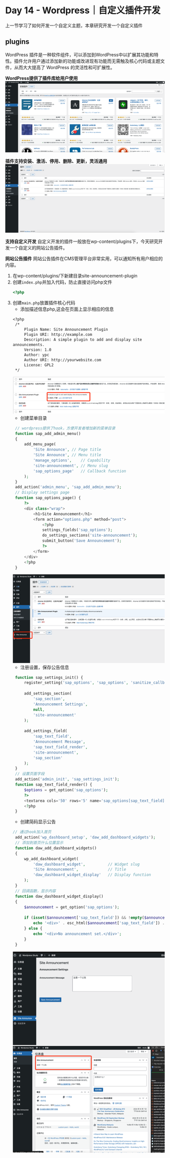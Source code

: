 # Day  14 - Wordpress｜自定义插件开发
上一节学习了如何开发一个自定义主题，本章研究开发一个自定义插件
## plugins

WordPress 插件是一种软件组件，可以添加到WordPress中以扩展其功能和特性。插件允许用户通过添加新的功能或改进现有功能而无需触及核心代码或主题文件，从而大大提高了 WordPress 的灵活性和可扩展性。

**WordPress提供了插件库给用户使用**
![alt text](image.png)

**插件支持安装、激活、停用、删除、更新，灵活通用**
![alt text](image-1.png)

**支持自定义开发**
自定义开发的插件一般放在wp-content/plugins下，今天研究开发一个自定义的网站公告插件。


**网站公告插件**
网站公告插件在CMS管理平台非常实用，可以通知所有用户相应的内容。

1. 在wp-content/plugins/下新建目录site-announcement-plugin
2. 创建```index.php```并加入代码，防止直接访问php文件
    ```php
    <?php
    ```
3. 创建```main.php```放置插件核心代码
   - 添加描述信息php,这会在页面上显示相应的信息
   ```
   <?php
    /*
        Plugin Name: Site Announcement Plugin
        Plugin URI: http://example.com
        Description: A simple plugin to add and display site announcements.
        Version: 1.0
        Author: ypc
        Author URI: http://yourwebsite.com
        License: GPL2
    */
   ```
   ![alt text](image-2.png)
   - 创建菜单目录
   ```php
    // wordpress提供了hook，方便开发者增加新的菜单目录
    function sap_add_admin_menu()
    {
        add_menu_page(
            'Site Announce', // Page title
            'Site Announce', // Menu title
            'manage_options',    // Capability
            'site-announcement', // Menu slug
            'sap_options_page'   // Callback function
        );
    }
    add_action('admin_menu', 'sap_add_admin_menu');
    // Display settings page
    function sap_options_page() {
        ?>
        <div class="wrap">
            <h1>Site Announcement</h1>
            <form action="options.php" method="post">
                <?php
                settings_fields('sap_options');
                do_settings_sections('site-announcement');
                submit_button('Save Announcement');
                ?>
            </form>
        </div>
        <?php
    }
   ```
   ![alt text](image-3.png)
   - 注册设置，保存公告信息
   ```php
    function sap_settings_init() {
        register_setting('sap_options', 'sap_options', 'sanitize_callback');

        add_settings_section(
            'sap_section',
            'Announcement Settings',
            null,
            'site-announcement'
        );

        add_settings_field(
            'sap_text_field',
            'Announcement Message',
            'sap_text_field_render',
            'site-announcement',
            'sap_section'
        );
    }
    // 设置页面字段
    add_action('admin_init', 'sap_settings_init');
    function sap_text_field_render() {
        $options = get_option('sap_options');
        ?>
        <textarea cols='50' rows='5' name='sap_options[sap_text_field]'><?php echo isset($options['sap_text_field']) ? esc_textarea($options['sap_text_field']) : ''; ?></textarea>
        <?php
    }
   ```
   - 创建简码显示公告
   ```php
   // 通过hook加入首页
    add_action('wp_dashboard_setup', 'daw_add_dashboard_widgets');
    // 添加到首页什么位置显示
    function daw_add_dashboard_widgets()
    {
        wp_add_dashboard_widget(
            'daw_dashboard_widget',          // Widget slug
            'Site Announcement',             // Title
            'daw_dashboard_widget_display'   // Display function
        );
    }
    // 回调函数，显示内容
    function daw_dashboard_widget_display()
    {
        $announcement = get_option('sap_options');

        if (isset($announcement['sap_text_field']) && !empty($announcement['sap_text_field'])) {
            echo '<div>' . esc_html($announcement['sap_text_field']) . '</div>';
        } else {
            echo '<div>No announcement set.</div>';
        }
    }
   ```
   ![alt text](image-4.png)
   ![alt text](image-5.png)